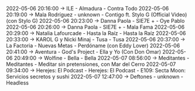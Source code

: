 2022-05-06 20:16:00 -> ILE - Almadura - Contra Todo
2022-05-06 20:19:00 -> Mala Rodríguez - unknown - Contigo ft. Stylo G (Official Video) (con Stylo G)
2022-05-06 20:23:00 -> Danna Paola - SIE7E + - Oye Pablo
2022-05-06 20:26:00 -> Danna Paola - SIE7E + - Mala Fama
2022-05-06 20:29:00 -> Natalia Lafourcade - Hasta la Raíz - Hasta la Raíz
2022-05-06 20:33:00 -> KAROL G y Nicki Minaj - Tusa - Tusa
2022-05-06 20:37:00 -> La Factoria - Nuevas Metas - Perdóname (con Eddy Lover)
2022-05-06 20:41:00 -> Aventura - God's Project - Ella y Yo (Con Don Omar)
2022-05-06 20:49:00 -> Wolfine - Bella - Bella
2022-05-07 08:56:00 -> Meditantes - Meditantes - Meditar sin pretensiones, con Mar del Cerro
2022-05-07 09:34:00 -> Herejes: El Podcast - Herejes: El Podcast - E109: Secta Moon: Servicios secretos y sushi
2022-05-07 12:47:00 -> Deftones - unknown - Headless
